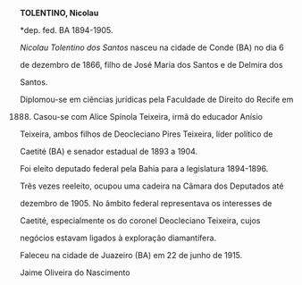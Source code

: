 **TOLENTINO, Nicolau**



\*dep. fed. BA 1894-1905.



*Nicolau Tolentino dos Santos* nasceu na cidade de Conde (BA) no dia 6

de dezembro de 1866, filho de José Maria dos Santos e de Delmira dos

Santos.



Diplomou-se em ciências jurídicas pela Faculdade de Direito do Recife em

1888. Casou-se com Alice Spínola Teixeira, irmã do educador Anísio

Teixeira, ambos filhos de Deocleciano Pires Teixeira, líder político de

Caetité (BA) e senador estadual de 1893 a 1904.



Foi eleito deputado federal pela Bahia para a legislatura 1894-1896.

Três vezes reeleito, ocupou uma cadeira na Câmara dos Deputados até

dezembro de 1905. No âmbito federal representava os interesses de

Caetité, especialmente os do coronel Deocleciano Teixeira, cujos

negócios estavam ligados à exploração diamantífera.



Faleceu na cidade de Juazeiro (BA) em 22 de junho de 1915.



Jaime Oliveira do Nascimento



